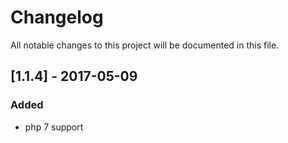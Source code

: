 # Changelog
All notable changes to this project will be documented in this file.

## [1.1.4] - 2017-05-09

### Added
- php 7 support